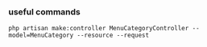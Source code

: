 ### useful commands
``` php artisan make:controller MenuCategoryController --model=MenuCategory --resource --request ```